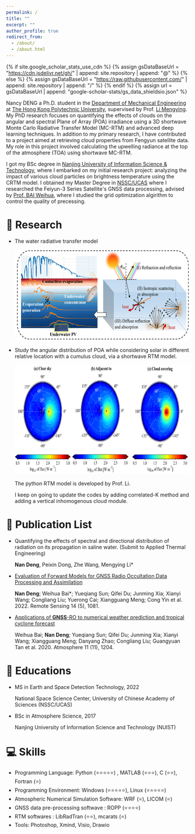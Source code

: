 ```yaml
---
permalink: /
title: ""
excerpt: ""
author_profile: true
redirect_from: 
  - /about/
  - /about.html
---
```


{% if site.google_scholar_stats_use_cdn %}
{% assign gsDataBaseUrl = "https://cdn.jsdelivr.net/gh/" | append: site.repository | append: "@" %}
{% else %}
{% assign gsDataBaseUrl = "https://raw.githubusercontent.com/" | append: site.repository | append: "/" %}
{% endif %}
{% assign url = gsDataBaseUrl | append: "google-scholar-stats/gs_data_shieldsio.json" %}

<span class='anchor' id='about-me'></span>

Nancy DENG a Ph.D. student in the [Department of Mechanical Engineering](https://www.polyu.edu.hk/me/) at [The Hong Kong Polytechnic University](https://www.polyu.edu.hk/), supervised by Prof. [Li Mengying](https://www.li-realab.info/authors/limengying/). My PhD research focuses on quantifying the effects of clouds on the angular and spectral Plane of Array (POA) irradiance using a 3D shortwave Monte Carlo Radiative Transfer Model (MC-RTM) and advanced deep learning techniques. In addition to my primary research, I have contributed to a project aimed at retrieving cloud properties from Fengyun satellite data. My role in this project involved calculating the upwelling radiance at the top of the atmosphere (TOA) using shortwave MC-RTM.

I got my BSc degree in [Nanjing University of Information Science & Technology](https://en.nuist.edu.cn/main.htm), where I embarked on my initial research project: analyzing the impact of various cloud particles on brightness temperature using the CRTM model. I obtained my Master Degree in [NSSC/UCAS](http://english.nssc.cas.cn/) where I researched the Feiyun-3 Series Satellite's GNSS data processing, advised by [Prof. BAI Weihua](https://people.ucas.edu.cn/~bwh), where I studied the grid optimization algirithm to control the quality of precessing.

# 📝 Research 

- The water radiative transfer model

  <img src="https://github.com/andy1smith/andy1smith.github.io/blob/main/images/Graph_abstract.png?raw=true" width="600" height="250">

- Study the angular distribution of POA while considering solar in different relative location with a cumulus cloud, via a shortwave RTM model.

  <img src="https://github.com/andy1smith/andy1smith.github.io/blob/main/images/cloud_locations.png?raw=true" width="900" height="300">

  The python RTM model is developed by Prof. Li.

  I keep on going to update the codes by adding correlated-K method and adding a vertical inhomogenous cloud module. 



# 📝 Publication List
- Quantifying the effects of spectral and directional distribution of radiation on its
  propagation in saline water. (Submit to Applied Thermal Engineering)

  **Nan Deng**, Peixin Dong, Zhe Wang, Mengying Li*

- [Evaluation of Forward Models for GNSS Radio Occultation Data Processing and Assimilation](https://www.mdpi.com/2072-4292/14/5/1081)

  **Nan Deng**; Weihua Bai*; Yueqiang Sun; Qifei Du; Junming Xia; Xianyi Wang; Congliang Liu; Yuerong Cai; Xiangguang Meng; Cong Yin et al. 2022. Remote Sensing 14 (5), 1081.

- [Applications of <strong>GNSS</strong>-RO to numerical weather prediction and tropical cyclone forecast](https://www.mdpi.com/2073-4433/11/11/1204)

  Weihua Bai; **Nan Deng**; Yueqiang Sun; Qifei Du; Junming Xia; Xianyi Wang; Xiangguang Meng; Danyang Zhao; Congliang Liu; Guangyuan Tan et al. 2020. Atmosphere 11 (11), 1204. 

# 📖 Educations
- MS in Earth and Space Detection Technology, 2022

  National Space Science Center, University of Chinese Academy of Sciences (NSSC/UCAS)
- BSc in Atmosphere Science, 2017

  Nanjing University of Information Science and Technology (NUIST)

# 💻 Skills
- Programming Language: Python (⭐️⭐️⭐️⭐️⭐️) , MATLAB (⭐️⭐️⭐️), C (⭐️⭐️), Fortran (⭐️)
- Programming Environment: Windows (⭐️⭐️⭐️⭐️⭐️), Linux (⭐️⭐️⭐️⭐️⭐️)
- Atmospheric Numerical Simulation Software: WRF (⭐️), LICOM (⭐️)
- GNSS data pre-processing softwave : ROPP (⭐️⭐️⭐️⭐️)
- RTM softwares : LibRadTran (⭐️⭐️),  mcarats (⭐️)
- Tools: Photoshop, Xmind, Visio, Drawio



